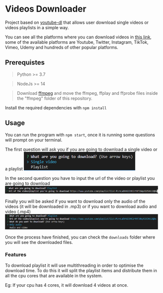 # Videos Downloader

Project based on [youtube-dl](https://github.com/ytdl-org/youtube-dl) that allows user download single videos or videos playlists in a simple way.

You can see all the platforms where you can download videos in [this link](http://ytdl-org.github.io/youtube-dl/supportedsites.html), some of the available platforms are Youtube, Twitter, Instagram, TikTok, Vimeo, Udemy and hundreds of other popular platforms.

## Prerequistes

> Python >= 3.7

> NodeJs >= 14

> Download [ffmpeg](https://ffmpeg.org/download.html) and move the ffmpeg, ffplay and ffprobe files inside the "ffmpeg" folder of this repository.

Install the required dependencies with ```npm install```

## Usage

You can run the program with ```npm start```, once it is running some questions will prompt on your terminal.

The first question will ask you if you are going to download a single video or a playlist
![First question](images/firstQuestion.png "First question")

In the second question you have to input the url of the video or playlist you are going to download
![Second question](images/secondQuestion.png "Second question")

Finally you will be asked if you want to download only the audio of the videos (it will be downloaded in .mp3) or if you want to download audio and video (.mp4)
![Third question](images/thirdQuestion.png "Third question")

Once the process have finished, you can check the ```downloads``` folder where you will see the downloaded files.

### Features

To download playlist it will use multithreading in order to optimise the download time. To do this it will split the playlist items and distribute them in all the cpu cores that are available in the system.

Eg: If your cpu has 4 cores, it will download 4 videos at once.

